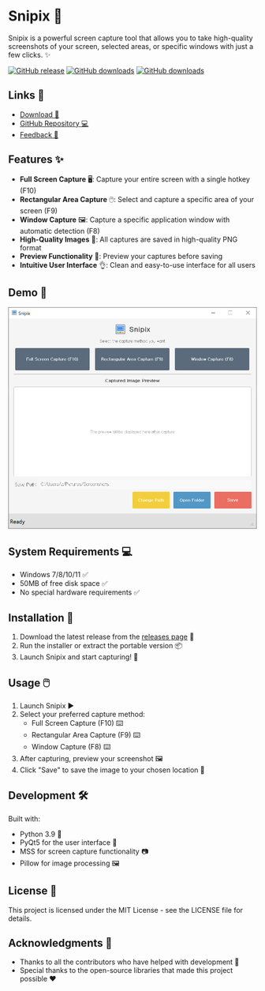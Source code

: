 # Snipix 📸

Snipix is a powerful screen capture tool that allows you to take high-quality screenshots of your screen, selected areas, or specific windows with just a few clicks. ✨

[![GitHub release](https://img.shields.io/github/release/htpaak/Snipix.svg?logo=github)](https://github.com/htpaak/Snipix/releases/latest)
[![GitHub downloads](https://img.shields.io/github/downloads/htpaak/Snipix/latest/total.svg?logo=github)](https://github.com/htpaak/Snipix/releases/latest)
[![GitHub downloads](https://img.shields.io/github/downloads/htpaak/Snipix/total.svg?logo=github)](https://github.com/htpaak/Snipix/releases)

## Links 🔗

- [Download 💾](https://github.com/htpaak/Snipix/releases/latest)
- [GitHub Repository 💻](https://github.com/htpaak/Snipix)
- [Feedback 💬](https://github.com/htpaak/Snipix/discussions)

## Features ✨

- **Full Screen Capture** 🖥️: Capture your entire screen with a single hotkey (F10)
- **Rectangular Area Capture** 🖱️: Select and capture a specific area of your screen (F9)
- **Window Capture** 🖼️: Capture a specific application window with automatic detection (F8)
- **High-Quality Images** 💎: All captures are saved in high-quality PNG format
- **Preview Functionality** 👀: Preview your captures before saving
- **Intuitive User Interface** 👌: Clean and easy-to-use interface for all users

## Demo 📸

![Demo - Snipix Interface](assets/Demo_1.png)

## System Requirements 💻

- Windows 7/8/10/11 ✅
- 50MB of free disk space ✅
- No special hardware requirements ✅

## Installation 🚀

1. Download the latest release from the [releases page](https://github.com/htpaak/Snipix/releases/latest) 🔽
2. Run the installer or extract the portable version 📦
3. Launch Snipix and start capturing! 🎉

## Usage 🖱️

1. Launch Snipix ▶️
2. Select your preferred capture method:
   - Full Screen Capture (F10) ⌨️
   - Rectangular Area Capture (F9) ⌨️
   - Window Capture (F8) ⌨️
3. After capturing, preview your screenshot 🖼️
4. Click "Save" to save the image to your chosen location 💾

## Development 🛠️

Built with:
- Python 3.9 🐍
- PyQt5 for the user interface 🎨
- MSS for screen capture functionality 📷
- Pillow for image processing 🖼️

## License 📄

This project is licensed under the MIT License - see the LICENSE file for details.

## Acknowledgments 🙏

- Thanks to all the contributors who have helped with development 🙌
- Special thanks to the open-source libraries that made this project possible ❤️
